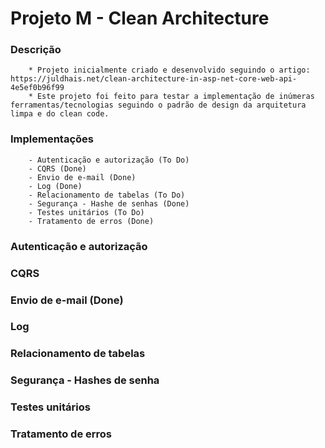 # Projeto M - Clean Architecture

### Descrição
        * Projeto inicialmente criado e desenvolvido seguindo o artigo: https://juldhais.net/clean-architecture-in-asp-net-core-web-api-4e5ef0b96f99
        * Este projeto foi feito para testar a implementação de inúmeras ferramentas/tecnologias seguindo o padrão de design da arquitetura limpa e do clean code.
             
### Implementações
        - Autenticação e autorização (To Do)
        - CQRS (Done)
        - Envio de e-mail (Done)
        - Log (Done)
        - Relacionamento de tabelas (To Do)
        - Segurança - Hashe de senhas (Done)
        - Testes unitários (To Do)
        - Tratamento de erros (Done)

### Autenticação e autorização

### CQRS

### Envio de e-mail (Done)

### Log

### Relacionamento de tabelas

### Segurança - Hashes de senha

### Testes unitários

### Tratamento de erros